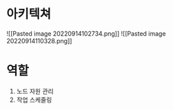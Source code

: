 # 아키텍쳐
![[Pasted image 20220914102734.png]]
![[Pasted image 20220914110328.png]]

# 역할
1. 노드 자원 관리
2. 작업 스케줄링
